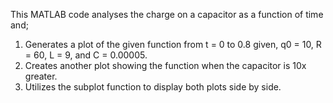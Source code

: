 This MATLAB code analyses the charge on a capacitor as a function of time and;
1. Generates a plot of the given function from t = 0 to 0.8 given, q0 = 10, R = 60, L = 9, and C = 0.00005.
2. Creates another plot showing the function when the capacitor is 10x greater.
3. Utilizes the subplot function to display both plots side by side.
